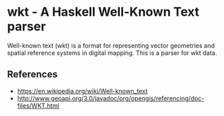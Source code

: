 # wkt - A Haskell Well-Known Text parser

Well-known text (wkt) is a format for representing vector geometries
and spatial reference systems in digital mapping. This is a parser for
wkt data.

## References

 * https://en.wikipedia.org/wiki/Well-known_text
 * http://www.geoapi.org/3.0/javadoc/org/opengis/referencing/doc-files/WKT.html
